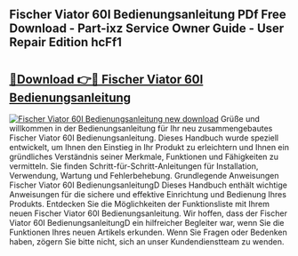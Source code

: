 ## Fischer Viator 60I Bedienungsanleitung PDf Free Download - Part-ixz Service Owner Guide - User Repair Edition hcFf1

# <h2><a href="http://df0wvci.blite.top/?on=Fischer+Viator+60I+Bedienungsanleitung">🔗Download 👉🔴 Fischer Viator 60I Bedienungsanleitung</a></h2>

[![Fischer Viator 60I Bedienungsanleitung new download](https://i.imgur.com/lujVjoI.png)](http://df0wvci.blite.top/?on=Fischer+Viator+60I+Bedienungsanleitung)
Grüße und willkommen in der Bedienungsanleitung für Ihr neu zusammengebautes Fischer Viator 60I Bedienungsanleitung. Dieses Handbuch wurde speziell entwickelt, um Ihnen den Einstieg in Ihr Produkt zu erleichtern und Ihnen ein gründliches Verständnis seiner Merkmale, Funktionen und Fähigkeiten zu vermitteln. Sie finden Schritt-für-Schritt-Anleitungen für Installation, Verwendung, Wartung und Fehlerbehebung. Grundlegende Anweisungen Fischer Viator 60I BedienungsanleitungD Dieses Handbuch enthält wichtige Anweisungen für die sichere und effektive Einrichtung und Bedienung Ihres Produkts. Entdecken Sie die Möglichkeiten der Funktionsliste mit Ihrem neuen Fischer Viator 60I Bedienungsanleitung. Wir hoffen, dass der Fischer Viator 60I BedienungsanleitungD ein hilfreicher Begleiter war, wenn Sie die Funktionen Ihres neuen Artikels erkunden. Wenn Sie Fragen oder Bedenken haben, zögern Sie bitte nicht, sich an unser Kundendienstteam zu wenden.
